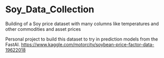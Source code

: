 # Soy_Data_Collection
Building of a Soy price dataset with many columns like temperatures and other commodities and asset prices

Personal project to build this dataset to try in prediction models from the FastAI.
https://www.kaggle.com/motorcity/soybean-price-factor-data-19622018
